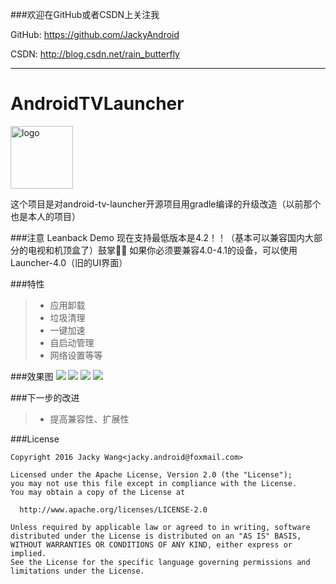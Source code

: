 ###欢迎在GitHub或者CSDN上关注我

GitHub: https://github.com/JackyAndroid

CSDN: http://blog.csdn.net/rain_butterfly

---
# AndroidTVLauncher

<img src="https://github.com/JackyAndroid/AndroidTVLauncher/blob/master/launcher-4.2/src/main/res/drawable-xhdpi/ic_launcher.png" width = "100" height = "100" alt="logo" align=center />

这个项目是对android-tv-launcher开源项目用gradle编译的升级改造（以前那个也是本人的项目）

###注意
Leanback Demo 现在支持最低版本是4.2！！（基本可以兼容国内大部分的电视和机顶盒了）鼓掌👏👏
如果你必须要兼容4.0-4.1的设备，可以使用Launcher-4.0（旧的UI界面）

###特性
> * 应用卸载
> * 垃圾清理
> * 一键加速
> * 自启动管理
> * 网络设置等等

###效果图
![](https://github.com/JackyAndroid/AndroidTVLauncher/blob/master/screenshots/social_share_2016-06-04-18-45-13.png)
![](https://github.com/JackyAndroid/AndroidTVLauncher/blob/master/screenshots/social_share_2016-06-04-18-45-34.png)
![](https://github.com/JackyAndroid/AndroidTVLauncher/blob/master/screenshots/social_share_2016-06-04-18-45-43.png)
![](https://github.com/JackyAndroid/AndroidTVLauncher/blob/master/screenshots/social_share_2016-06-04-18-46-02.png)

###下一步的改进
> * 提高兼容性、扩展性

###License

    Copyright 2016 Jacky Wang<jacky.android@foxmail.com>

    Licensed under the Apache License, Version 2.0 (the "License");
    you may not use this file except in compliance with the License.
    You may obtain a copy of the License at

      http://www.apache.org/licenses/LICENSE-2.0

    Unless required by applicable law or agreed to in writing, software
    distributed under the License is distributed on an "AS IS" BASIS,
    WITHOUT WARRANTIES OR CONDITIONS OF ANY KIND, either express or implied.
    See the License for the specific language governing permissions and
    limitations under the License.
